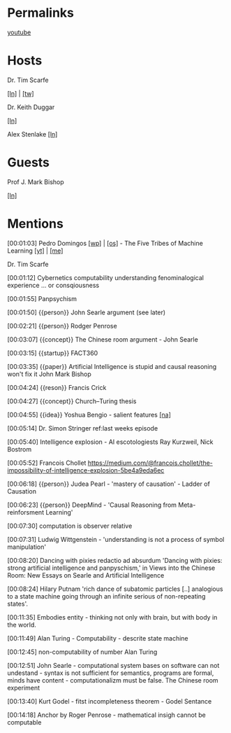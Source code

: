 # Permalinks
[youtube](https://youtu.be/e1M41otUtNg)

# Hosts

Dr. Tim Scarfe

[[ln]](https://www.linkedin.com/in/ecsquizor) | [[tw]](https://twitter.com/ecsquendor)


Dr. Keith Duggar

[[ln]](https://www.linkedin.com/in/dr-keith-duggar/)

Alex Stenlake
[[ln]](https://www.linkedin.com/in/alex-stenlake)


# Guests
Prof J. Mark Bishop 


[[ln]](https://www.linkedin.com/in/profjmarkbishop)

# Mentions

[00:01:03]
Pedro Domingos [[wp]](https://en.wikipedia.org/wiki/Pedro_Domingos) | [[os]](https://homes.cs.washington.edu/~pedrod/) - The Five Tribes of Machine Learning [[yt]](https://www.youtube.com/watch?v=RtRkQe-tnV8) | [[me]](https://medium.com/mit-initiative-on-the-digital-economy/pedro-domingos-in-search-of-the-master-algorithm-for-machine-learning-c1893bdb2c70#.3c2uc7y43)

Dr. Tim Scarfe 

[00:01:12] Cybernetics
computability
understanding
fenominalogical experience ... or consqiousness

[00:01:55] Panpsychism

[00:01:50] {{person}} John Searle argument (see later)

[00:02:21] {{person}} Rodger Penrose

[00:03:07] {{concept}} The Chinese room argument - John Searle

[00:03:15] {{startup}} FACT360

[00:03:35] {{paper}} Artificial Intelligence is stupid and causal reasoning won't fix it John Mark Bishop

[00:04:24] {{reson}} Francis Crick

[00:04:27] {{concept}} Church–Turing thesis

[00:04:55]  {{idea}} Yoshua Bengio - salient features [[na]](https://www.nature.com/articles/d41586-019-03013-5)

[00:05:14] Dr. Simon Stringer ref:last weeks episode

[00:05:40] Intelligence explosion - AI escotologiests Ray Kurzweil, Nick Bostrom

[00:05:52] Francois Chollet https://medium.com/@francois.chollet/the-impossibility-of-intelligence-explosion-5be4a9eda6ec

[00:06:18] {{person}} Judea Pearl - 'mastery of causation' - Ladder of Causation

[00:06:23] {{person}} DeepMind - 'Causal Reasoning from Meta-reinforsment Learning' 

[00:07:30] computation is observer relative

[00:07:31] Ludwig Wittgenstein - 'understanding is not a process of symbol manipulation'

[00:08:20] Dancing with pixies redactio ad absurdum 'Dancing with pixies: strong artificial intelligence and panpyschism,' in Views into the Chinese Room: New Essays on Searle and Artificial Intelligence

[00:08:24] Hilary Putnam 'rich dance of subatomic particles [..] analogious to a state machine going through an infinite serious of non-repeating states'.

[00:11:35] Embodies entity - thinking not only with brain, but with body in the world.

[00:11:49] Alan Turing - Computability - descrite state machine

[00:12:45] non-computability of number Alan Turing

[00:12:51] John Searle - computational system bases on software can not undestand - syntax is not sufficient for semantics, programs are formal, minds have content - computationalizm must be false.  The Chinese room experiment

[00:13:40] Kurt Godel - fitst incompleteness theorem - Godel Sentance

[00:14:18] Anchor by Roger Penrose - mathematical insigh cannot be computable







